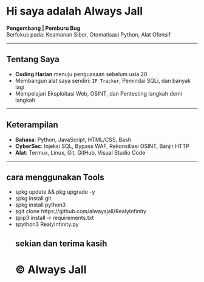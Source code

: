 <!DOCTYPE html>
<html lang="id">
<head>
  <meta charset="UTF-8">
</head>
<body>
  <h1>Hi saya adalah Always Jall</h1>
  <p><strong>Pengembang | Pemburu Bug </strong><br>
  Berfokus pada: Keamanan Siber, Otomatisasi Python, Alat Ofensif</p>

  <hr>

  <h2>Tentang Saya</h2>
  <ul>
    <li><strong>Coding Harian</strong> menuju penguasaan sebelum usia 20</li>
    <li>Membangun alat saya sendiri: <code>IP Tracker</code>, Pemindai SQLi, dan banyak lagi</li>
    <li>Mempelajari Eksploitasi Web, OSINT, dan Pentesting langkah demi langkah</li>
  </ul>

  <hr>

  <h2>Keterampilan</h2>
  <ul>
    <li><strong>Bahasa</strong>: Python, JavaScript, HTML/CSS, Bash</li>
    <li><strong>CyberSec</strong>: Injeksi SQL, Bypass WAF, Rekonsiliasi OSINT, Banjir HTTP</li>
    <li><strong>Alat</strong>: Termux, Linux, Git, GitHub, Visual Studio Code</li>
  </ul>

  <hr>

  <h2>cara menggunakan Tools</h2>
  <ul>
<li><code>$</code>pkg update && pkg upgrade -y</li>
    <li><code>$</code>pkg install git</li>       <li><code>$</code>pkg install python3</li>
    <li><code>$</code>git clone https://github.com/alwaysjall/RealyInfinity</li>
        <li><code>$</code>pip3 install -r requirements.txt</li>
         <li><code>$</code>python3 RealyInfinity.py</li>
         <h2>sekian dan terima kasih<h2>
<h1 class="glitch">© Always Jall</h1>
  </ul>
</body>
</html>